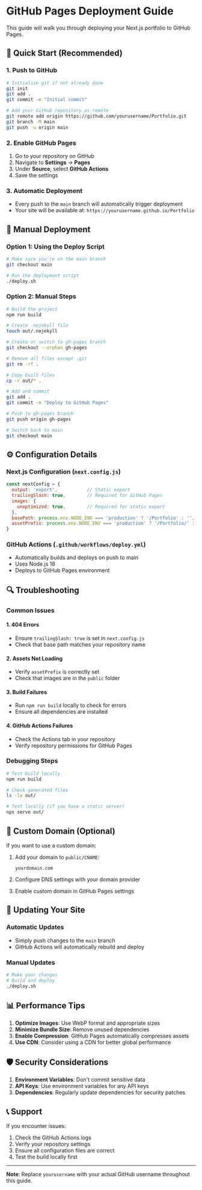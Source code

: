 # GitHub Pages Deployment Guide

This guide will walk you through deploying your Next.js portfolio to GitHub Pages.

## 🚀 Quick Start (Recommended)

### 1. Push to GitHub
```bash
# Initialize git if not already done
git init
git add .
git commit -m "Initial commit"

# Add your GitHub repository as remote
git remote add origin https://github.com/yourusername/Portfolio.git
git branch -M main
git push -u origin main
```

### 2. Enable GitHub Pages
1. Go to your repository on GitHub
2. Navigate to **Settings** → **Pages**
3. Under **Source**, select **GitHub Actions**
4. Save the settings

### 3. Automatic Deployment
- Every push to the `main` branch will automatically trigger deployment
- Your site will be available at: `https://yourusername.github.io/Portfolio`

## 🔧 Manual Deployment

### Option 1: Using the Deploy Script
```bash
# Make sure you're on the main branch
git checkout main

# Run the deployment script
./deploy.sh
```

### Option 2: Manual Steps
```bash
# Build the project
npm run build

# Create .nojekyll file
touch out/.nojekyll

# Create or switch to gh-pages branch
git checkout --orphan gh-pages

# Remove all files except .git
git rm -rf .

# Copy built files
cp -r out/* .

# Add and commit
git add .
git commit -m "Deploy to GitHub Pages"

# Push to gh-pages branch
git push origin gh-pages

# Switch back to main
git checkout main
```

## ⚙️ Configuration Details

### Next.js Configuration (`next.config.js`)
```javascript
const nextConfig = {
  output: 'export',           // Static export
  trailingSlash: true,        // Required for GitHub Pages
  images: {
    unoptimized: true,        // Required for static export
  },
  basePath: process.env.NODE_ENV === 'production' ? '/Portfolio' : '',
  assetPrefix: process.env.NODE_ENV === 'production' ? '/Portfolio/' : '',
}
```

### GitHub Actions (`.github/workflows/deploy.yml`)
- Automatically builds and deploys on push to main
- Uses Node.js 18
- Deploys to GitHub Pages environment

## 🔍 Troubleshooting

### Common Issues

#### 1. 404 Errors
- Ensure `trailingSlash: true` is set in `next.config.js`
- Check that base path matches your repository name

#### 2. Assets Not Loading
- Verify `assetPrefix` is correctly set
- Check that images are in the `public` folder

#### 3. Build Failures
- Run `npm run build` locally to check for errors
- Ensure all dependencies are installed

#### 4. GitHub Actions Failures
- Check the Actions tab in your repository
- Verify repository permissions for GitHub Pages

### Debugging Steps
```bash
# Test build locally
npm run build

# Check generated files
ls -la out/

# Test locally (if you have a static server)
npx serve out/
```

## 📝 Custom Domain (Optional)

If you want to use a custom domain:

1. Add your domain to `public/CNAME`:
   ```
   yourdomain.com
   ```

2. Configure DNS settings with your domain provider

3. Enable custom domain in GitHub Pages settings

## 🔄 Updating Your Site

### Automatic Updates
- Simply push changes to the `main` branch
- GitHub Actions will automatically rebuild and deploy

### Manual Updates
```bash
# Make your changes
# Build and deploy
./deploy.sh
```

## 📊 Performance Tips

1. **Optimize Images**: Use WebP format and appropriate sizes
2. **Minimize Bundle Size**: Remove unused dependencies
3. **Enable Compression**: GitHub Pages automatically compresses assets
4. **Use CDN**: Consider using a CDN for better global performance

## 🛡️ Security Considerations

1. **Environment Variables**: Don't commit sensitive data
2. **API Keys**: Use environment variables for any API keys
3. **Dependencies**: Regularly update dependencies for security patches

## 📞 Support

If you encounter issues:
1. Check the GitHub Actions logs
2. Verify your repository settings
3. Ensure all configuration files are correct
4. Test the build locally first

---

**Note**: Replace `yourusername` with your actual GitHub username throughout this guide. 